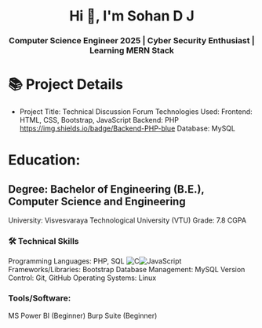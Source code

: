 <h1 align="center">Hi 👋, I'm Sohan D J</h1>
<h3 align="center">Computer Science Engineer 2025 | Cyber Security Enthusiast | Learning MERN Stack </h3>

# 📚 Project Details
- Project Title: Technical Discussion Forum
Technologies Used:
Frontend: HTML, CSS, Bootstrap, JavaScript
Backend: PHP
https://img.shields.io/badge/Backend-PHP-blue
Database: MySQL

# Education:
## Degree: Bachelor of Engineering (B.E.), Computer Science and Engineering
University: Visvesvaraya Technological University (VTU)
Grade: 7.8 CGPA

### 🛠️ Technical Skills
Programming Languages: PHP, SQL
![C](https://img.shields.io/badge/c-%2300599C.svg?style=flat&logo=c&logoColor=white)![JavaScript](https://img.shields.io/badge/javascript-%23323330.svg?![Python](https://img.shields.io/badge/python-3670A0?style=flat&logo=python&logoColor=ffdd54)style=flat&logo=javascript&logoColor=%23F7DF1E) 
Frameworks/Libraries: Bootstrap
Database Management: MySQL
Version Control: Git, GitHub
Operating Systems: Linux

### Tools/Software:
MS Power BI (Beginner)
Burp Suite (Beginner)
